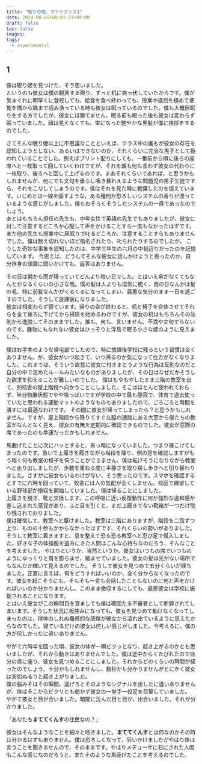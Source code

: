 ```yaml
---
title: "眠りの塔、マテテクンス1"
date: 2024-08-05T00:01:23+09:00
draft: false
toc: false
images:
tags:
  - experimental
---
```


## 1

僕は眠り姫を見つけた、そう思いました。  
というのも彼女は僕の観測する限り、ずっと机に突っ伏していたからです。僕が気まぐれに朝早くに登校しても、給食を食べ終わっても、授業中退屈を極めて便覧を隅から隅まで読み漁っている時も彼女は眠っているのでした。僕も大概居眠りをする方でしたが、彼女には勝てません、眠る前も眠った後も彼女は変わらず眠っていました。顔は見えなくても、束になった艶やかな黒髪が僕に挨拶をするのでした。  

さてそんな眠り姫以上に不思議なことといえば、クラス中の誰もが彼女の存在を認知しようとしない、あるいはできないのか、それくらいに完全な黒子として扱われていることでした。例えばプリント配りにしても、一番前から順に後ろの座席へと一枚取って回していくわけですが、それを誰も何も言わず彼女の代わりに一枚取り、後ろへと回して上げるのです。まあそれくらいであれば、と思うかもしれませんが、何にでも文句を垂らし喚き暴れえるような問題児の男子生徒ですら、それをこなしてしまうのです。僕はそれを見た時に戦慄したのを憶えています。いじめとは一線を画すような、ある種何か恐ろしいシステムの香りが漂っているような感じがしました。僕もおそらくそうしたシステムの一員であったのでしょう。  
あとはもちろん担任の先生も、中年女性で英語の先生でもありましたが、彼女に対して注意するどころか心配して声をかけることすら一度もなかったはずです。また他の先生も授業中に居眠りで叱るどころか、注意することすらもありませんでした。僕は数え切れないほど指名されたり、叱られたりするのでしたが。
こうした奇妙な事象を認知したのは、中学三年生の六月の中旬辺りだったのを記憶しています。 
今思えば、どうしてそんな彼女に話しかけようと思ったのか、自分自身の頭蓋に問いかけても、返答はありません。

その日は朝から雨が降っていてどんより暗い日でした。とはいえ傘がなくてもなんとかなるくらいの小さな雨。僕の髪は人よりも湿気に脆く、雨の日なんかは髪の毛、特に前髪なんかがくるくるになってしまい、最悪な気分のまま一日を過ごすのでした。そうして放課後になりました。  
彼女は相変わらず寝ています。帰りの会が終わると、机と椅子を合体させてそれらを全て後ろに下げてから掃除を始めるわけですが、彼女の机はもちろんその法則から逸脱してそのままでした。誰も、何も、言いません、不満や文句すらないのです。腫物にもなれない彼女はひっそりと浮島で眠る小さな姫のように見えました。

僕はお手本のような帰宅部でしたので、特に放課後学校に残るという習慣は全くありません。が、彼女がいつ起きて、いつ帰るのか気になって仕方がなくなりました。これまでは、そういう故意に彼女に付きまとうような行為は反則なのだと自分の中で定めたルールみたいなものがありましたが、その日はなぜだかそうした欲求を抑えることが難しいのでした。
僕はもやもやしたまま三階の教室を出て、別校舎の屋上階段へ向かうことにしました。そこはほとんど使われておらず、半分物置状態でやや埃っぽいですが学校の中で最も静寂で、体育で過去使っていたと思われる運動マットのようなものもありましたので、ごろごろと時間を潰すには最適なわけです。
その間に彼女が帰ってしまったら？と思うかもしれません。ですが、屋上階段から降りてすぐ左脇の通路にある大窓から僕たちの教室がなんとなく見え、彼女の有無を定期的に確認できるのでした。彼女が窓際の席であったのも幸運だったかもしれません。

馬鹿げたことに次にハッとすると、真っ暗になっていました。つまり寝こけてしまったのです。急いで上履きを履きながら階段を降り、例の窓を確認しますがもう暗く何も教室の様子を伺うことができません。僕は転げそうになりながら教室へと走り出しましたが、歩数を重ねる度に平静さを取り戻し歩きへと切り替わりました。さすがに彼女もいるわけがない、そう思ったのです。スマホを確認するとすでに六時を回っていて、校舎には人の気配が全くしません。校庭で練習している野球部が撤収を開始していました。僕は帰ることにしました。  
上履きを脱ぎ、靴と交換します。この呼吸に近い反復動作に何か強烈な違和感が差し込まれた感覚があり、ふと目を引くと、まだ上履きでない靴箱が一つだけ取り残されておりました。  
僕は確信して、教室へと駆けました。教室は三階にありますが、階段を二段ずつ上り、ものの十秒もかからなかったはずです、それくらいの勢いがありました。
そうして教室に着きますと、息を整えて恐る恐る教室へと忍び足で侵入しました。好きな子の体操服を盗みにきた人間はこんな心持ちなのだろう、そんなことを考えました。
やはりというか、当然というか、彼女はいつもの席でいつものようにゆっくりと肩を膨らませ、縮ませていました。彼女の髪は光がない場所でもなんだか輝いて見えるのでした。
そうして彼女を見つめて五分くらいが経ちました。正直に言えば、何をどうすればいいのか、全く分からなくなったのです。彼女を起こそうにも、そもそも一言も会話したこともないのに何と声をかければいいのか分かりませんし、このまま撤収するにしても、最悪彼女は学校に施錠されることになります。  
とはいえ彼女がこの瞬間目を覚ましても僕は確固たる不審者として断罪されてしまいます。そうした状況に板挟みになっても、彼女を見つめて動けなくなってしまったのは、得体のしれぬ蠱惑的な感傷が彼女から溢れ出ているように思えたからなのでした。寝ているだけの彼女は侘しい感じがしました。今考えるに、僕の方が侘しかったに違いありません。

やがて六時半を回った頃、彼女の体が一瞬ビクッとなり、起き上がるのかとも思いましたが、それから動きはありませんでした。僕は途中からくたびれたので自分の席に座り、彼女を見つめることにしました。それからどのくらいの時間が経ったのでしょう、十分かもしれませんし、数秒かも分かりませんがとにかく彼女は突如ぬるりと起き上がりました。  
僕の脳みそはその瞬間、逃げろとそのようなシグナルを出したに違いありませんが、体はそこからピクリとも動かず彼女の一挙手一投足を目撃していました。
やがて彼女と目が合いました。暗闇に沈んだ目と目が、出会いました。それが分かりました。

「あなたも**まててくんす**の住民なの？」

彼女はそんなようなことを細々と呟きました。**まててくんす**とは何なのかその時は分かるはずもありません。僕は恐ろしくなって、狂いかけましたがやはり体は言うことを聞きませんので、そのままです。やはりメデューサに石にされた人間もこんな感じなのだろうと、またそのような馬鹿げたことを考えるのでした。
